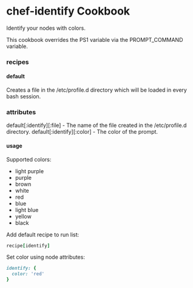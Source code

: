 # chef-identify Cookbook

Identify your nodes with colors.

This cookbook overrides the PS1 variable via the PROMPT_COMMAND variable. 

### recipes

#### default

Creates a file in the /etc/profile.d directory which will be loaded in every bash session.

### attributes

default[:identify][:file]   - The name of the file created in the /etc/profile.d directory.
default[:identify][:color]  - The color of the prompt.

#### usage

Supported colors: 

* light purple
* purple
* brown
* white
* red
* blue
* light blue
* yellow
* black

Add default recipe to run list:

```ruby
recipe[identify]
```

Set color using node attributes:

``` ruby
identify: {
  color: 'red'
}
```


